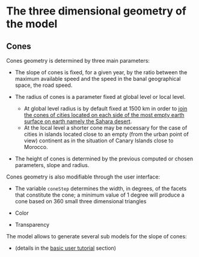 # The three dimensional geometry of the model

## Cones

Cones geometry is determined by three main parameters:

* The slope of cones is fixed, for a given year, by the ratio between the maximum available speed and the speed in the banal geographical space, the road speed.

* The radius of cones  is a parameter fixed at global level or local level.
  * At global level radius is by default fixed at 1500 km in order to [join the cones of cities located on each side of the most empty earth surface on earth namely the Sahara desert](https://timespace.hypotheses.org/83).
  * At the local level a shorter cone may be necessary for the case of cities in islands located close to an empty (from the urban point of view) continent as in the situation of Canary Islands close to Morocco.

* The height of cones is determined by the previous computed or chosen parameters, slope and radius.

Cones geometry is also modifiable through the user interface:

* The variable ```coneStep``` determines the width, in degrees, of the facets that constitute the cone; a minimum value of 1 degree will produce a cone based on 360 small three dimensional triangles

* Color

* Transparency

The model allows to generate several sub models for the slope of cones:
 * (details in the [basic user tutorial](/marks/usrdoc/basic_usage_tutorial/) section)